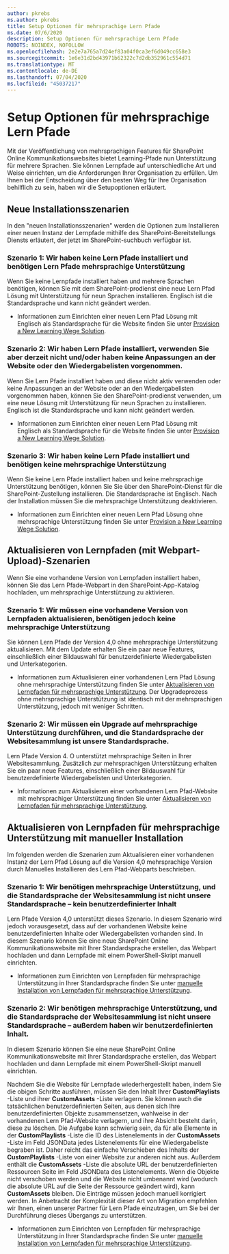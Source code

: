 ```yaml
---
author: pkrebs
ms.author: pkrebs
title: Setup Optionen für mehrsprachige Lern Pfade
ms.date: 07/6/2020
description: Setup Optionen für mehrsprachige Lern Pfade
ROBOTS: NOINDEX, NOFOLLOW
ms.openlocfilehash: 2e2e7a765a7d24ef83a04f0ca3ef6d049cc658e3
ms.sourcegitcommit: 1e6e31d2bd43971b62322c7d2db352961c554d71
ms.translationtype: MT
ms.contentlocale: de-DE
ms.lasthandoff: 07/04/2020
ms.locfileid: "45037217"
---
```

# <a name="setup-options-for-multilingual-learning-pathways"></a>Setup Optionen für mehrsprachige Lern Pfade
Mit der Veröffentlichung von mehrsprachigen Features für SharePoint Online Kommunikationswebsites bietet Learning-Pfade nun Unterstützung für mehrere Sprachen. Sie können Lernpfade auf unterschiedliche Art und Weise einrichten, um die Anforderungen Ihrer Organisation zu erfüllen. Um Ihnen bei der Entscheidung über den besten Weg für Ihre Organisation behilflich zu sein, haben wir die Setupoptionen erläutert. 

## <a name="new-install-scenarios"></a>Neue Installationsszenarien
In den "neuen Installationsszenarien" werden die Optionen zum Installieren einer neuen Instanz der Lernpfade mithilfe des SharePoint-Bereitstellungs Diensts erläutert, der jetzt im SharePoint-suchbuch verfügbar ist.

### <a name="scenario-1-we-have-not-installed-learning-pathways-and-need-learning-pathways-multilingual-support"></a>Szenario 1: Wir haben keine Lern Pfade installiert und benötigen Lern Pfade mehrsprachige Unterstützung 
Wenn Sie keine Lernpfade installiert haben und mehrere Sprachen benötigen, können Sie mit dem SharePoint-prodienst eine neue Lern Pfad Lösung mit Unterstützung für neun Sprachen installieren. Englisch ist die Standardsprache und kann nicht geändert werden. 
- Informationen zum Einrichten einer neuen Lern Pfad Lösung mit Englisch als Standardsprache für die Website finden Sie unter [Provision a New Learning Wege Solution](custom_provision_ml.md).

### <a name="scenario-2-we-installed-learning-pathways-but-arent-currently-using-it-andor-havent-made-any-customization-to-the-site-or-playlists"></a>Szenario 2: Wir haben Lern Pfade installiert, verwenden Sie aber derzeit nicht und/oder haben keine Anpassungen an der Website oder den Wiedergabelisten vorgenommen. 
Wenn Sie Lern Pfade installiert haben und diese nicht aktiv verwenden oder keine Anpassungen an der Website oder an den Wiedergabelisten vorgenommen haben, können Sie den SharePoint-prodienst verwenden, um eine neue Lösung mit Unterstützung für neun Sprachen zu installieren. Englisch ist die Standardsprache und kann nicht geändert werden. 
- Informationen zum Einrichten einer neuen Lern Pfad Lösung mit Englisch als Standardsprache für die Website finden Sie unter [Provision a New Learning Wege Solution](custom_provision_ml.md).

### <a name="scenario-3-we-havent-installed-learning-pathways-and-dont-need-multilingual-support"></a>Szenario 3: Wir haben keine Lern Pfade installiert und benötigen keine mehrsprachige Unterstützung 
Wenn Sie keine Lern Pfade installiert haben und keine mehrsprachige Unterstützung benötigen, können Sie Sie über den SharePoint-Dienst für die SharePoint-Zustellung installieren. Die Standardsprache ist Englisch. Nach der Installation müssen Sie die mehrsprachige Unterstützung deaktivieren. 
- Informationen zum Einrichten einer neuen Lern Pfad Lösung ohne mehrsprachige Unterstützung finden Sie unter [Provision a New Learning Wege Solution](custom_provision_ml.md).

## <a name="update-learning-pathways-with-a-web-part-upload-scenarios"></a>Aktualisieren von Lernpfaden (mit Webpart-Upload)-Szenarien
Wenn Sie eine vorhandene Version von Lernpfaden installiert haben, können Sie das Lern Pfade-Webpart in den SharePoint-App-Katalog hochladen, um mehrsprachige Unterstützung zu aktivieren. 

### <a name="scenario-1-we-need-to-upgrade-an-existing-version-of-learning-pathways-but-dont-need-multilingual-support"></a>Szenario 1: Wir müssen eine vorhandene Version von Lernpfaden aktualisieren, benötigen jedoch keine mehrsprachige Unterstützung
Sie können Lern Pfade der Version 4,0 ohne mehrsprachige Unterstützung aktualisieren. Mit dem Update erhalten Sie ein paar neue Features, einschließlich einer Bildauswahl für benutzerdefinierte Wiedergabelisten und Unterkategorien. 

- Informationen zum Aktualisieren einer vorhandenen Lern Pfad Lösung ohne mehrsprachige Unterstützung finden Sie unter [Aktualisieren von Lernpfaden für mehrsprachige Unterstützung](custom_update_ml.md). Der Upgradeprozess ohne mehrsprachige Unterstützung ist identisch mit der mehrsprachigen Unterstützung, jedoch mit weniger Schritten. 

### <a name="scenario-2-we-need-to-upgrade-to-multilingual-support-and-the-default-language-of-the-site-collection-is-our-default-language"></a>Szenario 2: Wir müssen ein Upgrade auf mehrsprachige Unterstützung durchführen, und die Standardsprache der Websitesammlung ist unsere Standardsprache.
Lern Pfade Version 4. O unterstützt mehrsprachige Seiten in Ihrer Websitesammlung. Zusätzlich zur mehrsprachigen Unterstützung erhalten Sie ein paar neue Features, einschließlich einer Bildauswahl für benutzerdefinierte Wiedergabelisten und Unterkategorien. 
- Informationen zum Aktualisieren einer vorhandenen Lern Pfad-Website mit mehrsprachiger Unterstützung finden Sie unter [Aktualisieren von Lernpfaden für mehrsprachige Unterstützung](custom_update_ml.md). 

## <a name="update-learning-pathways-for-multilingual-support-with-manual-install"></a>Aktualisieren von Lernpfaden für mehrsprachige Unterstützung mit manueller Installation 
Im folgenden werden die Szenarien zum Aktualisieren einer vorhandenen Instanz der Lern Pfad Lösung auf die Version 4,0 mehrsprachige Version durch Manuelles Installieren des Lern Pfad-Webparts beschrieben. 

### <a name="scenario-1-we-need-multilingual-support-and-the-default-language-of-the-site-collection-is-not-our-default-language--no-custom-content"></a>Szenario 1: Wir benötigen mehrsprachige Unterstützung, und die Standardsprache der Websitesammlung ist nicht unsere Standardsprache – kein benutzerdefinierter Inhalt 
Lern Pfade Version 4,0 unterstützt dieses Szenario. In diesem Szenario wird jedoch vorausgesetzt, dass auf der vorhandenen Website keine benutzerdefinierten Inhalte oder Wiedergabelisten vorhanden sind. In diesem Szenario können Sie eine neue SharePoint Online Kommunikationswebsite mit Ihrer Standardsprache erstellen, das Webpart hochladen und dann Lernpfade mit einem PowerShell-Skript manuell einrichten. 
- Informationen zum Einrichten von Lernpfaden für mehrsprachige Unterstützung in Ihrer Standardsprache finden Sie unter [manuelle Installation von Lernpfaden für mehrsprachige Unterstützung](custom_manualsetup_ml.md).

### <a name="scenario-2-we-need-multilingual-support-and-the-default-language-of-the-site-collection-is-not-our-default-language--plus-we-have-custom-content"></a>Szenario 2: Wir benötigen mehrsprachige Unterstützung, und die Standardsprache der Websitesammlung ist nicht unsere Standardsprache – außerdem haben wir benutzerdefinierten Inhalt. 
In diesem Szenario können Sie eine neue SharePoint Online Kommunikationswebsite mit Ihrer Standardsprache erstellen, das Webpart hochladen und dann Lernpfade mit einem PowerShell-Skript manuell einrichten. 

Nachdem Sie die Website für Lernpfade wiederhergestellt haben, indem Sie die obigen Schritte ausführen, müssen Sie den Inhalt Ihrer **CustomPlaylists** -Liste und ihrer **CustomAssets** -Liste verlagern. Sie können auch die tatsächlichen benutzerdefinierten Seiten, aus denen sich Ihre benutzerdefinierten Objekte zusammensetzen, wahlweise in der vorhandenen Lern Pfad-Website verlagern, und ihre Absicht besteht darin, diese zu löschen. Die Aufgabe kann schwierig sein, da für alle Elemente in der **CustomPlaylists** -Liste die ID des Listenelements in der **CustomAssets** -Liste im Feld JSONData jedes Listenelements für eine Wiedergabeliste begraben ist. Daher reicht das einfache Verschieben des Inhalts der **CustomPlaylists** -Liste von einer Website zur anderen nicht aus. Außerdem enthält die **CustomAssets** -Liste die absolute URL der benutzerdefinierten Ressourcen Seite im Feld JSONData des Listenelements. Wenn die Objekte nicht verschoben werden und die Website nicht umbenannt wird (wodurch die absolute URL auf die Seite der Ressource geändert wird), kann **CustomAssets** bleiben. Die Einträge müssen jedoch manuell korrigiert werden. In Anbetracht der Komplexität dieser Art von Migration empfehlen wir Ihnen, einen unserer Partner für Lern Pfade einzutragen, um Sie bei der Durchführung dieses Übergangs zu unterstützen.
- Informationen zum Einrichten von Lernpfaden für mehrsprachige Unterstützung in Ihrer Standardsprache finden Sie unter [manuelle Installation von Lernpfaden für mehrsprachige Unterstützung](custom_manualsetup_ml.md).

